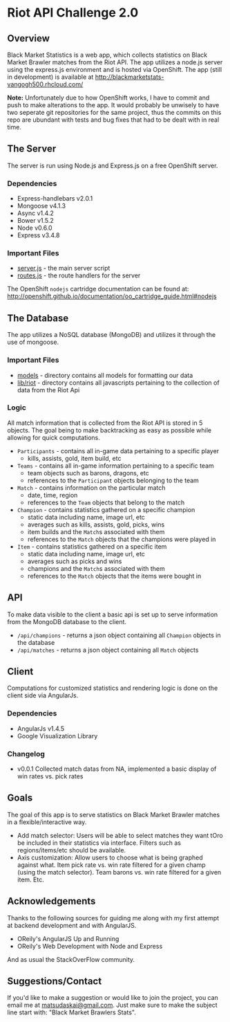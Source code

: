 # Riot API Challenge 2.0

## Overview
Black Market Statistics is a web app, which collects statistics on Black Market Brawler matches from the Riot API.
The app utilizes a node.js server using the express.js environment and is hosted via OpenShift.
The app (still in development) is available at http://blackmarketstats-vangogh500.rhcloud.com/

**Note:**
Unfortunately due to how OpenShift works, I have to commit and push to make alterations to the app. It would probably be unwisely to have two seperate git repositories for the same project, thus the commits on this repo are ubundant with tests and bug fixes that had to be dealt with in real time.

## The Server
The server is run using Node.js and Express.js on a free OpenShift server.

### Dependencies
- Express-handlebars v2.0.1
- Mongoose v4.1.3
- Async v1.4.2
- Bower v1.5.2
- Node v0.6.0
- Express v3.4.8

### Important Files
- [server.js](https://github.com/vangogh500/RiotApiChallenge2/blob/master/server.js) - the main server script
- [routes.js](https://github.com/vangogh500/RiotApiChallenge2/blob/master/server.js) - the route handlers for the server

The OpenShift `nodejs` cartridge documentation can be found at:
http://openshift.github.io/documentation/oo_cartridge_guide.html#nodejs

## The Database
The app utilizes a NoSQL database (MongoDB) and utilizes it through the use of mongoose.

### Important Files
- [models](https://github.com/vangogh500/RiotApiChallenge2/tree/master/models) - directory contains all models for formatting our data
- [lib/riot](https://github.com/vangogh500/RiotApiChallenge2/tree/master/lib/riot) - directory contains all javascripts pertaining to the collection of data from the Riot Api

### Logic
All match information that is collected from the Riot API is stored in 5 objects. The goal being to make backtracking as easy as possible while allowing for quick computations.

- `Participants` - contains all in-game data pertaining to a specific player
  - kills, assists, gold, item build, etc
- `Teams` - contains all in-game information pertaining to a specific team
  - team objects such as barons, dragons, etc
  - references to the `Participant` objects belonging to the team
- `Match` - contains information on the particular match
  - date, time, region
  - references to the `Team` objects that belong to the match
- `Champion` - contains statistics gathered on a specific champion
  - static data including name, image url, etc
  - averages such as kills, assists, gold, picks, wins
  - item builds and the `Match`s associated with them
  - references to the `Match` objects that the champions were played in  
- `Item` - contains statistics gathered on a specific item
  - static data including name, image url, etc
  - averages such as picks and wins
  - champions and the `Match`s associated with them
  - references to the `Match` objects that the items were bought in
 
## API
To make data visible to the client a basic api is set up to serve information from the MongoDB database to the client.

- `/api/champions` - returns a json object containing all `Champion` objects in the database
- `/api/matches` - returns a json object containing all `Match` objects


## Client
 Computations for customized statistics and rendering logic is done on the client side via AngularJs.
 
 ### Dependencies
 
 - AngularJs v1.4.5
 - Google Visualization Library

### Changelog

 - v0.0.1 Collected match datas from NA, implemented a basic display of win rates vs. pick rates

## Goals
The goal of this app is to serve statistics on Black Market Brawler matches in a flexible/interactive way.

- Add match selector: Users will be able to select matches they want tOro be included in their statistics via interface. Filters such as regions/items/etc should be available.
- Axis customization: Allow users to choose what is being graphed against what. Item pick rate vs. win rate filtered for a given champ (using the match selector). Team barons vs. win rate filtered for a given item. Etc.

## Acknowledgements
Thanks to the following sources for guiding me along with my first attempt at backend development and with AngularJS.

- OReily's AngularJS Up and Running
- OReily's Web Development with Node and Express

And as usual the StackOverFlow community.

## Suggestions/Contact
If you'd like to make a suggestion or would like to join the project, you can email me at matsudaskai@gmail.com. Just make sure to make the subject line start with: "Black Market Brawlers Stats".



 